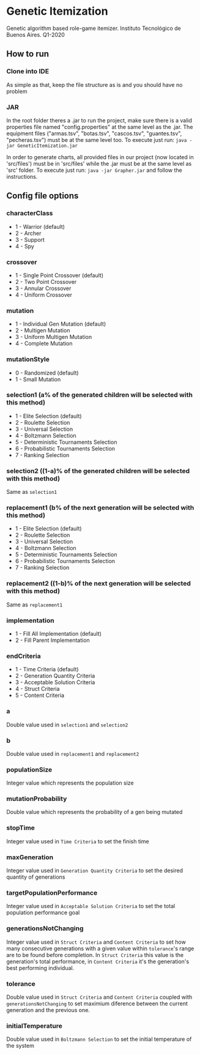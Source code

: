 # Genetic Itemization
Genetic algorithm based role-game itemizer. Instituto Tecnológico de Buenos Aires. Q1-2020
## How to run
### Clone into IDE
As simple as that, keep the file structure as is and you should have no problem
### JAR
In the root folder theres a .jar to run the project, make sure there is a valid properties file named "config.properties" at the same level as the .jar. The equipment files ("armas.tsv", "botas.tsv", "cascos.tsv", "guantes.tsv", "pecheras.tsv") must be at the same level too. To execute just run:
`java -jar GeneticItemization.jar`

In order to generate charts, all provided files in our project (now located in 'src/files') must be in 'src/files' while the .jar must be at the same level as 'src' folder. To execute just run:
`java -jar Grapher.jar`
and follow the instructions.

## Config file options
### characterClass
- 1 - Warrior (default)
- 2 - Archer
- 3 - Support
- 4 - Spy

### crossover
- 1 - Single Point Crossover (default)
- 2 - Two Point Crossover
- 3 - Annular Crossover
- 4 - Uniform Crossover

### mutation
- 1 - Individual Gen Mutation (default)
- 2 - Multigen Mutation
- 3 - Uniform Multigen Mutation
- 4 - Complete Mutation

### mutationStyle
- 0 - Randomized (default)
- 1 - Small Mutation

### selection1 (a% of the generated children will be selected with this method)
- 1 - Elite Selection (default)
- 2 - Roulette Selection
- 3 - Universal Selection
- 4 - Boltzmann Selection
- 5 - Deterministic Tournaments Selection
- 6 - Probabilistic Tournaments Selection
- 7 - Ranking Selection

### selection2 ((1-a)% of the generated children will be selected with this method)
Same as `selection1`

### replacement1 (b% of the next generation will be selected with this method)
- 1 - Elite Selection (default)
- 2 - Roulette Selection
- 3 - Universal Selection
- 4 - Boltzmann Selection
- 5 - Deterministic Tournaments Selection
- 6 - Probabilistic Tournaments Selection
- 7 - Ranking Selection

### replacement2 ((1-b)% of the next generation will be selected with this method)
Same as `replacement1`

### implementation
- 1 - Fill All Implementation (default)
- 2 - Fill Parent Implementation

### endCriteria
- 1 - Time Criteria (default)
- 2 - Generation Quantity Criteria
- 3 - Acceptable Solution Criteria
- 4 - Struct Criteria
- 5 - Content Criteria

### a
Double value used in `selection1` and `selection2`

### b
Double value used in `replacement1` and `replacement2`

### populationSize
Integer value which represents the population size

### mutationProbability
Double value which represents the probability of a gen being mutated

### stopTime
Integer value used in `Time Criteria` to set the finish time

### maxGeneration
Integer value used in `Generation Quantity Criteria` to set the desired quantity of generations

### targetPopulationPerformance
Integer value used in `Acceptable Solution Criteria` to set the total population performance goal

### generationsNotChanging
Integer value used in `Struct Criteria` and `Content Criteria` to set how many consecutive  generations with a given value within `tolerance`'s range are to be found before completion. In `Struct Criteria` this value is the generation's total performance, in `Content Criteria` it's the generation's best performing individual.

### tolerance
Double value used in `Struct Criteria` and `Content Criteria` coupled with `generationsNotChanging` to set maximium diference between the current generation and the previous one. 

### initialTemperature
Double value used in `Boltzmann Selection` to set the initial temperature of the system
